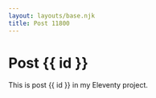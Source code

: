 ```yaml
---
layout: layouts/base.njk
title: Post 11800
---
```


# Post {{ id }}

This is post {{ id }} in my Eleventy project.
